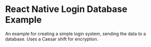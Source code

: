 # React Native Login Database Example

An example for creating a simple login system, sending the data to a database. Uses a Caesar shift for encryption. 
